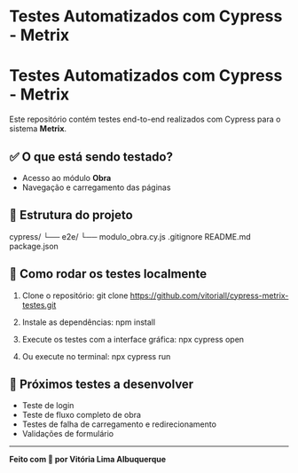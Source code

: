 # Testes Automatizados com Cypress - Metrix
# Testes Automatizados com Cypress - Metrix

Este repositório contém testes end-to-end realizados com Cypress para o sistema **Metrix**.

## ✅ O que está sendo testado?

- Acesso ao módulo **Obra**
- Navegação e carregamento das páginas

## 📂 Estrutura do projeto

cypress/ └── e2e/ └── modulo_obra.cy.js .gitignore README.md package.json

## 🚀 Como rodar os testes localmente

1. Clone o repositório:
git clone https://github.com/vitoriall/cypress-metrix-testes.git

2. Instale as dependências:
npm install


3. Execute os testes com a interface gráfica:
npx cypress open


4. Ou execute no terminal:
npx cypress run


## 📌 Próximos testes a desenvolver

- Teste de login
- Teste de fluxo completo de obra
- Testes de falha de carregamento e redirecionamento
- Validações de formulário

---

**Feito com 💚 por Vitória Lima Albuquerque**
